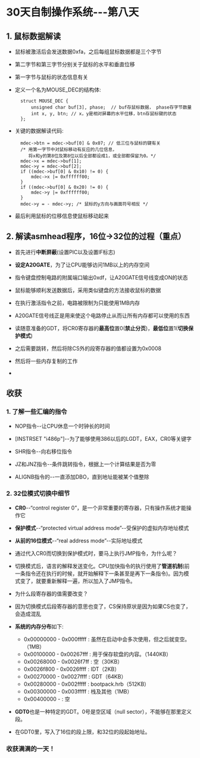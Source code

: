 # 30天自制操作系统---第八天

## 1. 鼠标数据解读
* 鼠标被激活后会发送数据0xfa，之后每组鼠标数据都是三个字节

* 第二字节和第三字节分别关于鼠标的水平和垂直位移

* 第一字节与鼠标的状态信息有关

* 定义一个名为MOUSE_DEC的结构体:

        struct MOUSE_DEC {
            unsigned char buf[3], phase;  // buf存鼠标数据， phase存字节数量
            int x, y, btn; // x，y是相对屏幕的水平位移，btn存鼠标键的状态
        };

* 关键的数据解读代码:

        mdec->btn = mdec->buf[0] & 0x07; // 低三位与鼠标的键有关
        /* 用第一字节中对鼠标移动有反应的几位信息，
           将x和y的第8位及第8位以后全部都设成1，或全部都保留为0。*/
        mdec->x = mdec->buf[1]; 
        mdec->y = mdec->buf[2];
        if ((mdec->buf[0] & 0x10) != 0) {
            mdec->x |= 0xffffff00;
        }
        if ((mdec->buf[0] & 0x20) != 0) {
            mdec->y |= 0xffffff00;
        }
        mdec->y = - mdec->y; /* 鼠标的y方向与画面符号相反 */

* 最后利用鼠标的位移信息使鼠标移动起来

## 2. 解读asmhead程序，16位->32位的过程（重点）
* 首先进行**中断屏蔽**(设置PIC以及设置IF标志)

* **设定A20GATE**，为了让CPU能够访问1MB以上的内存空间

* 指令键盘控制电路的附属端口输出0xdf，让A20GATE信号线变成ON的状态

* 鼠标能够顺利发送数据后，采用类似键盘的方法接收鼠标的数据

* 在执行激活指令之前，电路被限制为只能使用1MB内存

* A20GATE信号线正是用来使这个电路停止从而让所有内存都可以使用的东西

* 读随意准备的GDT，将CR0寄存器的**最高位**置0(**禁止分页**)，**最低位**置1(**切换保护模式**)

* 之后需要跳转，然后将除CS外的段寄存器的值都设置为0x0008

* 然后将一些内存复制的工作

* 

## 收获
### 1. 了解一些汇编的指令
* NOP指令--让CPU休息一个时钟长的时间

* [INSTRSET "i486p"]--为了能够使用386以后的LGDT，EAX，CR0等关键字

* SHR指令--向右移位指令

* JZ和JNZ指令--条件跳转指令，根据上一个计算结果是否为零

* ALIGNB指令的--一直添加DBO，直到地址能被某个值整除

### 2. 32位模式切换中细节
* **CR0**--“control register 0”，是一个非常重要的寄存器，只有操作系统才能操作它

* **保护模式**--“protected virtual address mode”--受保护的虚拟内存地址模式

* **从前的16位模式**--“real address mode”--实际地址模式

* 通过代入CR0而切换到保护模式时，要马上执行JMP指令，为什么呢？

* 切换模式后，语言的解释发送变化。CPU加快指令的执行使用了**管道机制**(前一条指令还在执行的时候，就开始解释下一条甚至是再下一条指令)。因为模式变了，就要重新解释一遍，所以加入了JMP指令。

* 为什么段寄存器的值需要改变？

* 因为切换模式后段寄存器的意思也变了，CS保持原状是因为如果CS也变了，会造成混乱

* **系统的内存分布**如下:

    * 0x00000000 - 0x000fffff : 虽然在启动中会多次使用，但之后就变空。（1MB）
    * 0x00100000 - 0x00267fff : 用于保存软盘的内容。（1440KB）
    * 0x00268000 - 0x0026f7ff : 空（30KB）
    * 0x0026f800 - 0x0026ffff : IDT（2KB）
    * 0x00270000 - 0x0027ffff : GDT（64KB）
    * 0x00280000 - 0x002fffff : bootpack.hrb（512KB）
    * 0x00300000 - 0x003fffff : 栈及其他（1MB）
    * 0x00400000 - : 空

* **GDT0**也是一种特定的GDT。0号是空区域（null sector），不能够在那里定义段。

* 在GDT0里，写入了16位的段上限，和32位的段起始地址。

### 收获满满的一天！